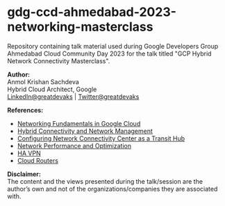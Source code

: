 # gdg-ccd-ahmedabad-2023-networking-masterclass
Repository containing talk material used during Google Developers Group Ahmedabad Cloud Community Day 2023 for the talk titled "GCP Hybrid Network Connectivity Masterclass".

**Author:**</br>
Anmol Krishan Sachdeva</br>
Hybrid Cloud Architect, Google</br>
[LinkedIn@greatdevaks](https://www.linkedin.com/in/greatdevaks) | [Twitter@greatdevaks](https://www.twitter.com/greatdevaks)

**References:**
- [Networking Fundamentals in Google Cloud](https://www.cloudskillsboost.google/quests/31?catalog_rank=%7B%22rank%22%3A10%2C%22num_filters%22%3A0%2C%22has_search%22%3Atrue%7D&search_id=24033883)
- [Hybrid Connectivity and Network Management](https://www.cloudskillsboost.google/course_templates/36?catalog_rank=%7B%22rank%22%3A2%2C%22num_filters%22%3A0%2C%22has_search%22%3Atrue%7D&search_id=24033883)
- [Configuring Network Connectivity Center as a Transit Hub](https://www.cloudskillsboost.google/focuses/18537?catalog_rank=%7B%22rank%22%3A1%2C%22num_filters%22%3A0%2C%22has_search%22%3Atrue%7D&parent=catalog&search_id=24033897)
- [Network Performance and Optimization](https://www.cloudskillsboost.google/quests/46?catalog_rank=%7B%22rank%22%3A7%2C%22num_filters%22%3A0%2C%22has_search%22%3Atrue%7D&search_id=24033913)
- [HA VPN](https://www.cloudskillsboost.google/focuses/6269?catalog_rank=%7B%22rank%22%3A2%2C%22num_filters%22%3A0%2C%22has_search%22%3Atrue%7D&parent=catalog&search_id=24033913)
- [Cloud Routers](https://www.cloudskillsboost.google/focuses/1225?catalog_rank=%7B%22rank%22%3A3%2C%22num_filters%22%3A0%2C%22has_search%22%3Atrue%7D&parent=catalog&search_id=24033913)

**Disclaimer:**</br>
The content and the views presented during the talk/session are the author’s own and not of the organizations/companies they are associated with.

